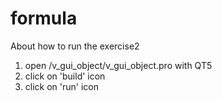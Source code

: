 # formula

About how to run the exercise2

1. open /v_gui_object/v_gui_object.pro with QT5
2. click on 'build' icon
3. click on 'run' icon

